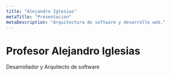 ```yaml
---
title: "Alejandro Iglesias"
metaTitle: "Presentacion"
metaDescription: "Arquitectura de software y desarrollo web."
---
```


# Profesor Alejandro Iglesias

Desarrollador y Arquitecto de software



